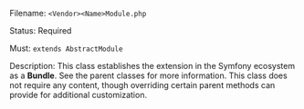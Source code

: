 Filename: `<Vendor><Name>Module.php`

Status: Required

Must: `extends AbstractModule`

Description: This class establishes the extension in the Symfony ecosystem as a **Bundle**.
See the parent classes for more information. This class does not require any content, though overriding certain
parent methods can provide for additional customization.
